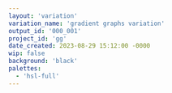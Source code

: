 ```yaml
---
layout: 'variation'
variation_name: 'gradient graphs variation'
output_id: '000_001'
project_id: 'gg'
date_created: 2023-08-29 15:12:00 -0000
wip: false
background: 'black'
palettes:
  - 'hsl-full'
---
```

